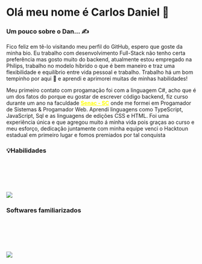 <h1>Olá meu nome é Carlos Daniel &#129761;</h1>

<h3>Um pouco sobre o Dan... ✍</h3>

<p>Fico feliz em tê-lo visitando meu perfil do GitHub, espero que goste da minha bio. Eu trabalho com desenvolvimento Full-Stack não tenho certa preferência mas gosto muito do backend, atualmente estou empregado na Philips, trabalho no modelo híbrido o que é bem maneiro e traz uma flexibilidade e equilíbrio entre vida pessoal e trabalho. Trabalho há um bom tempinho por aqui &#128153; e aprendi e aprimorei muitas de minhas habilidades!</p>

<p>Meu primeiro contato com progamação foi com a linguagem C#, acho que é um dos fatos do porque eu gostar de escrever código backend, fiz curso durante um ano na faculdade <b><a href="https://portal.sc.senac.br/portal/novo/" style= "color:yellow">Senac - SC</a></b> onde me formei em Progamador de Sistemas & Progamador Web. Aprendi linguagens como TypeScript, JavaScript, Sql e as linguagens de edições CSS e HTML. Foi uma experiência única e que agregou muito á minha vida pois graças ao curso e meu esforço, dedicação juntamente com minha equipe venci o Hacktoun estadual em primeiro lugar e fomos premiados por tal conquista</p>

<h3>💡Habilidades</h3>

<p align="justify" style="margin-top:100px;">
  <a href="https://skillicons.dev">
    <img src="https://skillicons.dev/icons?i=cs,java,js,ts,html,css,dotnet,git,react,ts,nextjs,nodejs" />
  </a>
</p>

<h3>Softwares familiarizados</h3>

<p align="justify" style="margin-top:100px;">
  <a href="https://skillicons.dev">
    <img src="https://skillicons.dev/icons?i=visualstudio,vscode,discord,idea," />
  </a>
</p>
